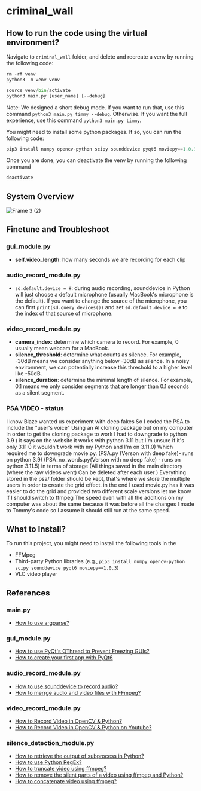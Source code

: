 # criminal_wall

## How to run the code using the virtual environment?

Navigate to `criminal_wall` folder, and delete and recreate a venv by running the following code:
```python
rm -rf venv
python3 -m venv venv

source venv/bin/activate
python3 main.py [user_name] [--debug] 
```

Note: We designed a short debug mode. If you want to run that, use this command `python3 main.py timmy --debug`.
Otherwise. If you want the full experience, use this command `python3 main.py timmy`.

You might need to install some python packages. If so, you can run the following code:
```python
pip3 install numpy opencv-python scipy sounddevice pyqt6 moviepy==1.0.3
```

Once you are done, you can deactivate the venv by running the following command
```python
deactivate
```

## System Overview

![Frame 3 (2)](https://github.com/user-attachments/assets/b86a6642-10c6-4275-84bd-b5579bec310b)


## Finetune and Troubleshoot

### gui_module.py
- **self.video_length**: how many seconds we are recording for each clip

### audio_record_module.py
- `sd.default.device = #`: during audio recording, sounddevice in Python will just choose a default microphone (usually MacBook's microphone is the default). If you want to change the source of the microphone, you can first `print(sd.query_devices())` and set `sd.default.device = #` to the index of that source of microphone.
  
### video_record_module.py
- **camera_index**: determine which camera to record. For example, 0 usually mean webcam for a MacBook.
- **silence_threshold**: determine what counts as silence. For example, -30dB means we consider anything below -30dB as silence. In a noisy environment, we can potentially increase this threshold to a higher level like -50dB.
- **silence_duration**: determine the minimal length of silence. For example, 0.1 means we only consider segments that are longer than 0.1 seconds as a silent segment.

### PSA VIDEO - status
I know Blaze wanted us experiment with deep fakes So I coded the PSA to include the "user's voice" Using an AI cloning package but on my computer in order to get the cloning package to work I had to downgrade to python 3.9 ( it says on the website it works with python 3.11 but I'm unsure if it's only 3.11 0  it wouldn't work with my Python and I'm on 3.11.0) Which required me to downgrade movie.py.
(PSA.py  (Verson with deep fake)- runs on python 3.9)
(PSA_no_words.py(Verson with no deep fake) - runs on python 3.11.5)
in terms of storage (All things saved in the main directory (where the raw videos went) Can be deleted after each user )
Everything stored in the psa/ folder should be kept, that's where we store the multiple users in order to create the grid effect.
in the end I used movie.py has it was easier to do the grid and provided two different scale versions let me know if I should switch to ffmpeg 
The speed even with all the additions on my computer was about the same because it was before all the changes I made to Tommy's code so I assume it should still run at the same speed.

## What to Install?

To run this project, you might need to install the following tools in the 

- FFMpeg
- Third-party Python libraries (e.g., ``pip3 install numpy opencv-python scipy sounddevice pyqt6 moviepy==1.0.3``)
- VLC video player

## References

### main.py
- [How to use argparse?](https://docs.python.org/3/library/argparse.html)

### gui_module.py
- [How to use PyQt's QThread to Prevent Freezing GUIs?](https://realpython.com/python-pyqt-qthread/)
- [How to create your first app with PyQt6](https://www.pythonguis.com/tutorials/pyqt6-creating-your-first-window/)

### audio_record_module.py

- [How to use sounddevice to record audio?](https://python-sounddevice.readthedocs.io/en/0.3.15/api/streams.html)
- [How to merrge audio and video files with FFmpeg?](https://www.mux.com/articles/merge-audio-and-video-files-with-ffmpeg)

### video_record_module.py

- [How to Record Video in OpenCV & Python?](https://www.codingforentrepreneurs.com/blog/how-to-record-video-in-opencv-python)
- [How to Record Video in OpenCV & Python on Youtube?](https://www.youtube.com/embed/1eHQIu4r0Bc)

### silence_detection_module.py

- [How to retrieve the output of subprocess in Python?](https://www.geeksforgeeks.org/retrieving-the-output-of-subprocesscall-in-python/)
- [How to use Python RegEx?](https://www.w3schools.com/python/python_regex.asp#findall)
- [How to truncate video using ffmpeg?](https://stackoverflow.com/questions/18444194/cutting-multimedia-files-based-on-start-and-end-time-using-ffmpeg)
- [How to remove the silent parts of a video using ffmpeg and Python?](https://www.youtube.com/watch?v=ak52RXKfDw8)
- [How to concatenate video using ffmpeg?](https://stackoverflow.com/questions/7333232/how-to-concatenate-two-mp4-files-using-ffmpeg)
